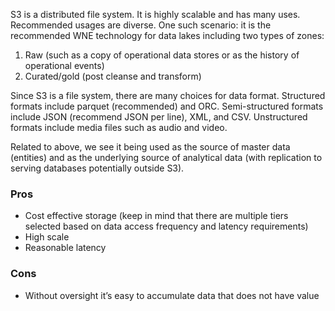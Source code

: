 S3 is a distributed file system. It is highly scalable and has many uses. Recommended usages are diverse. One such scenario: it is the recommended WNE technology for data lakes including two types of zones:
1. Raw (such as a copy of operational data stores or as the history of operational events)
2. Curated/gold (post cleanse and transform)

Since S3 is a file system, there are many choices for data format. Structured formats include parquet (recommended) and ORC. Semi-structured formats include JSON (recommend JSON per line), XML, and CSV. Unstructured formats include media files such as audio and video.

Related to above, we see it being used as the source of master data (entities) and as the underlying source of analytical data (with replication to serving databases potentially outside S3).

### Pros
* Cost effective storage (keep in mind that there are multiple tiers selected based on data access frequency and latency requirements)
* High scale
* Reasonable latency

### Cons
* Without oversight it’s easy to accumulate data that does not have value